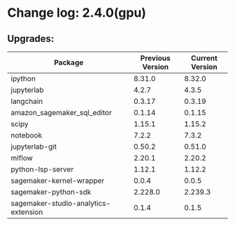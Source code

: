 # Change log: 2.4.0(gpu)

## Upgrades: 

Package | Previous Version | Current Version
---|---|---
ipython|8.31.0|8.32.0
jupyterlab|4.2.7|4.3.5
langchain|0.3.17|0.3.19
amazon_sagemaker_sql_editor|0.1.14|0.1.15
scipy|1.15.1|1.15.2
notebook|7.2.2|7.3.2
jupyterlab-git|0.50.2|0.51.0
mlflow|2.20.1|2.20.2
python-lsp-server|1.12.1|1.12.2
sagemaker-kernel-wrapper|0.0.4|0.0.5
sagemaker-python-sdk|2.228.0|2.239.3
sagemaker-studio-analytics-extension|0.1.4|0.1.5
